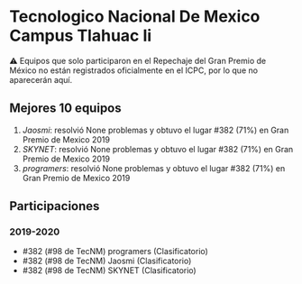# Tecnologico Nacional De Mexico Campus Tlahuac Ii

:warning: Equipos que solo participaron en el Repechaje del Gran Premio de México no están registrados oficialmente en el ICPC, por lo que no aparecerán aquí.

## Mejores 10 equipos

1. _Jaosmi_: resolvió None problemas y obtuvo el lugar #382 (71%) en Gran Premio de Mexico 2019
1. _SKYNET_: resolvió None problemas y obtuvo el lugar #382 (71%) en Gran Premio de Mexico 2019
1. _programers_: resolvió None problemas y obtuvo el lugar #382 (71%) en Gran Premio de Mexico 2019

## Participaciones

### 2019-2020

- #382 (#98 de TecNM) programers (Clasificatorio)
- #382 (#98 de TecNM) Jaosmi (Clasificatorio)
- #382 (#98 de TecNM) SKYNET (Clasificatorio)



